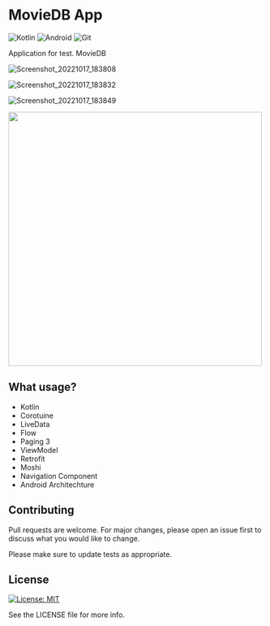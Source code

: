 # MovieDB App
![Kotlin](https://img.shields.io/badge/kotlin-%237F52FF.svg?style=for-the-badge&logo=kotlin&logoColor=white)
![Android](https://img.shields.io/badge/Android-3DDC84?style=for-the-badge&logo=android&logoColor=white)
![Git](https://img.shields.io/badge/git-%23F05033.svg?style=for-the-badge&logo=git&logoColor=white)


Application for test. MovieDB

![Screenshot_20221017_183808](https://user-images.githubusercontent.com/58209188/196192046-c5ffe6f2-7997-4815-9af9-77e746cefc35.png)

![Screenshot_20221017_183832](https://user-images.githubusercontent.com/58209188/196192080-b2ad8cd6-6940-4fb8-aa59-05dd7b5570cf.png)

![Screenshot_20221017_183849](https://user-images.githubusercontent.com/58209188/196192109-10d1bbbc-e014-45d9-a516-34b4b7779879.png)

<img src="https://user-images.githubusercontent.com/58209188/196192109-10d1bbbc-e014-45d9-a516-34b4b7779879.png" width="500">


## What usage?

- Kotlin
- Corotuine
- LiveData
- Flow
- Paging 3
- ViewModel
- Retrofit
- Moshi
- Navigation Component
- Android Architechture



## Contributing
Pull requests are welcome. For major changes, please open an issue first to discuss what you would like to change.

Please make sure to update tests as appropriate.

## License
[![License: MIT](https://img.shields.io/badge/License-MIT-yellow.svg)](https://opensource.org/licenses/MIT)

See the LICENSE file for more info.
